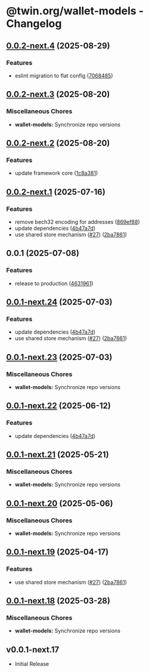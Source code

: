 # @twin.org/wallet-models - Changelog

## [0.0.2-next.4](https://github.com/twinfoundation/wallet/compare/wallet-models-v0.0.2-next.3...wallet-models-v0.0.2-next.4) (2025-08-29)


### Features

* eslint migration to flat config ([7068485](https://github.com/twinfoundation/wallet/commit/7068485f7c10121b76b6219798fdea4d3e91648a))

## [0.0.2-next.3](https://github.com/twinfoundation/wallet/compare/wallet-models-v0.0.2-next.2...wallet-models-v0.0.2-next.3) (2025-08-20)


### Miscellaneous Chores

* **wallet-models:** Synchronize repo versions

## [0.0.2-next.2](https://github.com/twinfoundation/wallet/compare/wallet-models-v0.0.2-next.1...wallet-models-v0.0.2-next.2) (2025-08-20)


### Features

* update framework core ([1c8a381](https://github.com/twinfoundation/wallet/commit/1c8a381e3c0544803a98db5560d87087fd095c23))

## [0.0.2-next.1](https://github.com/twinfoundation/wallet/compare/wallet-models-v0.0.2-next.0...wallet-models-v0.0.2-next.1) (2025-07-16)


### Features

* remove bech32 encoding for addresses ([869ef88](https://github.com/twinfoundation/wallet/commit/869ef8830eab0bcea6bc748f3bc637fc311e0709))
* update dependencies ([4b47a7d](https://github.com/twinfoundation/wallet/commit/4b47a7d900d72d1502d6db54cb391a954818478b))
* use shared store mechanism ([#27](https://github.com/twinfoundation/wallet/issues/27)) ([2ba7861](https://github.com/twinfoundation/wallet/commit/2ba7861a2a610cf83396a3285c7bbaebe5a31551))

## 0.0.1 (2025-07-08)


### Features

* release to production ([4631961](https://github.com/twinfoundation/wallet/commit/4631961bf9c8cf82ffd0c8dd2a7d750456bbab39))

## [0.0.1-next.24](https://github.com/twinfoundation/wallet/compare/wallet-models-v0.0.1-next.23...wallet-models-v0.0.1-next.24) (2025-07-03)


### Features

* update dependencies ([4b47a7d](https://github.com/twinfoundation/wallet/commit/4b47a7d900d72d1502d6db54cb391a954818478b))
* use shared store mechanism ([#27](https://github.com/twinfoundation/wallet/issues/27)) ([2ba7861](https://github.com/twinfoundation/wallet/commit/2ba7861a2a610cf83396a3285c7bbaebe5a31551))

## [0.0.1-next.23](https://github.com/twinfoundation/wallet/compare/wallet-models-v0.0.1-next.22...wallet-models-v0.0.1-next.23) (2025-07-03)


### Miscellaneous Chores

* **wallet-models:** Synchronize repo versions

## [0.0.1-next.22](https://github.com/twinfoundation/wallet/compare/wallet-models-v0.0.1-next.21...wallet-models-v0.0.1-next.22) (2025-06-12)


### Features

* update dependencies ([4b47a7d](https://github.com/twinfoundation/wallet/commit/4b47a7d900d72d1502d6db54cb391a954818478b))

## [0.0.1-next.21](https://github.com/twinfoundation/wallet/compare/wallet-models-v0.0.1-next.20...wallet-models-v0.0.1-next.21) (2025-05-21)


### Miscellaneous Chores

* **wallet-models:** Synchronize repo versions

## [0.0.1-next.20](https://github.com/twinfoundation/wallet/compare/wallet-models-v0.0.1-next.19...wallet-models-v0.0.1-next.20) (2025-05-06)


### Miscellaneous Chores

* **wallet-models:** Synchronize repo versions

## [0.0.1-next.19](https://github.com/twinfoundation/wallet/compare/wallet-models-v0.0.1-next.18...wallet-models-v0.0.1-next.19) (2025-04-17)


### Features

* use shared store mechanism ([#27](https://github.com/twinfoundation/wallet/issues/27)) ([2ba7861](https://github.com/twinfoundation/wallet/commit/2ba7861a2a610cf83396a3285c7bbaebe5a31551))

## [0.0.1-next.18](https://github.com/twinfoundation/wallet/compare/wallet-models-v0.0.1-next.17...wallet-models-v0.0.1-next.18) (2025-03-28)


### Miscellaneous Chores

* **wallet-models:** Synchronize repo versions

## v0.0.1-next.17

- Initial Release

